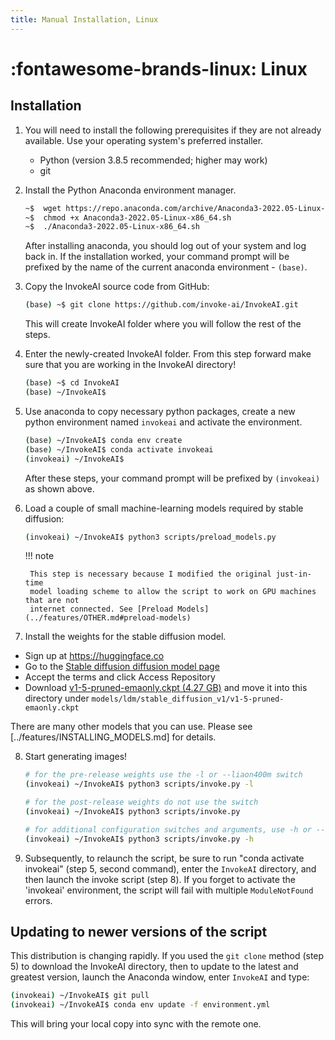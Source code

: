 ```yaml
---
title: Manual Installation, Linux
---
```


# :fontawesome-brands-linux: Linux

## Installation

1. You will need to install the following prerequisites if they are not already
   available. Use your operating system's preferred installer.

    - Python (version 3.8.5 recommended; higher may work)
    - git

2. Install the Python Anaconda environment manager.

    ```bash
    ~$  wget https://repo.anaconda.com/archive/Anaconda3-2022.05-Linux-x86_64.sh
    ~$  chmod +x Anaconda3-2022.05-Linux-x86_64.sh
    ~$  ./Anaconda3-2022.05-Linux-x86_64.sh
    ```

    After installing anaconda, you should log out of your system and log back in. If
    the installation worked, your command prompt will be prefixed by the name of the
    current anaconda environment - `(base)`.

3. Copy the InvokeAI source code from GitHub:

    ```bash
    (base) ~$ git clone https://github.com/invoke-ai/InvokeAI.git
    ```

    This will create InvokeAI folder where you will follow the rest of the steps.

4. Enter the newly-created InvokeAI folder. From this step forward make sure that you are working in the InvokeAI directory!

    ```bash
    (base) ~$ cd InvokeAI
    (base) ~/InvokeAI$
    ```

5. Use anaconda to copy necessary python packages, create a new python
   environment named `invokeai` and activate the environment.

    ```bash
    (base) ~/InvokeAI$ conda env create
    (base) ~/InvokeAI$ conda activate invokeai
    (invokeai) ~/InvokeAI$
    ```

    After these steps, your command prompt will be prefixed by `(invokeai)` as shown
    above.

6. Load a couple of small machine-learning models required by stable diffusion:

    ```bash
    (invokeai) ~/InvokeAI$ python3 scripts/preload_models.py
    ```

    !!! note

        This step is necessary because I modified the original just-in-time
        model loading scheme to allow the script to work on GPU machines that are not
        internet connected. See [Preload Models](../features/OTHER.md#preload-models)

7. Install the weights for the stable diffusion model.

- Sign up at https://huggingface.co
- Go to the [Stable diffusion diffusion model page](https://huggingface.co/CompVis/stable-diffusion-v-1-4-original)
- Accept the terms and click Access Repository
- Download [v1-5-pruned-emaonly.ckpt (4.27 GB)](https://huggingface.co/runwayml/stable-diffusion-v1-5/blob/main/v1-5-pruned-emaonly.ckpt)
and move it into this directory under `models/ldm/stable_diffusion_v1/v1-5-pruned-emaonly.ckpt`

There are many other models that you can use. Please see [../features/INSTALLING_MODELS.md]
for details.

8. Start generating images!

    ```bash
    # for the pre-release weights use the -l or --liaon400m switch
    (invokeai) ~/InvokeAI$ python3 scripts/invoke.py -l

    # for the post-release weights do not use the switch
    (invokeai) ~/InvokeAI$ python3 scripts/invoke.py

    # for additional configuration switches and arguments, use -h or --help
    (invokeai) ~/InvokeAI$ python3 scripts/invoke.py -h
    ```

9. Subsequently, to relaunch the script, be sure to run "conda activate invokeai" (step 5, second command), enter the `InvokeAI` directory, and then launch the invoke script (step 8). If you forget to activate the 'invokeai' environment, the script will fail with multiple `ModuleNotFound` errors.

## Updating to newer versions of the script

This distribution is changing rapidly. If you used the `git clone` method (step 5) to download the InvokeAI directory, then to update to the latest and greatest version, launch the Anaconda window, enter `InvokeAI` and type:

```bash
(invokeai) ~/InvokeAI$ git pull
(invokeai) ~/InvokeAI$ conda env update -f environment.yml
```

This will bring your local copy into sync with the remote one.
